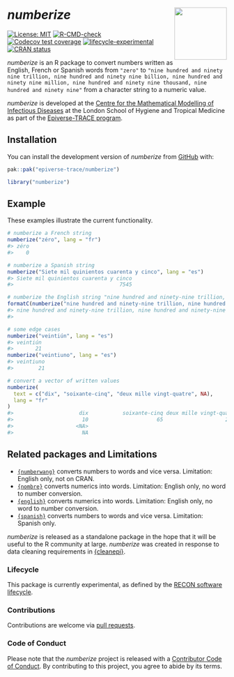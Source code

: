 
<!-- README.md is generated from README.Rmd. Please edit that file. -->
<!-- The code to render this README is stored in .github/workflows/render-readme.yaml -->
<!-- Variables marked with double curly braces will be transformed beforehand: -->
<!-- `packagename` is extracted from the DESCRIPTION file -->
<!-- `gh_repo` is extracted via a special environment variable in GitHub Actions -->

# *numberize* <img src="man/figures/logo.svg" align="right" width="120" />

<!-- badges: start -->

[![License:
MIT](https://img.shields.io/badge/License-MIT-yellow.svg)](https://opensource.org/license/mit/)
[![R-CMD-check](https://github.com/epiverse-trace/numberize/actions/workflows/R-CMD-check.yaml/badge.svg)](https://github.com/epiverse-trace/numberize/actions/workflows/R-CMD-check.yaml)
[![Codecov test
coverage](https://codecov.io/gh/epiverse-trace/numberize/branch/main/graph/badge.svg)](https://app.codecov.io/gh/epiverse-trace/numberize?branch=main)
[![lifecycle-experimental](https://www.reconverse.org/images/badge-experimental.svg)](https://www.reconverse.org/lifecycle.html#experimental)
[![CRAN
status](https://www.r-pkg.org/badges/version/numberize)](https://CRAN.R-project.org/package=numberize)

<!-- badges: end -->

*numberize* is an R package to convert numbers written as English,
French or Spanish words from `"zero"` to
`"nine hundred and ninety nine trillion, nine hundred and ninety nine billion, nine hundred and ninety nine million, nine hundred and ninety nine thousand, nine hundred and ninety nine"`
from a character string to a numeric value.

<!-- This sentence is optional and can be removed -->

*numberize* is developed at the [Centre for the Mathematical Modelling
of Infectious
Diseases](https://www.lshtm.ac.uk/research/centres/centre-mathematical-modelling-infectious-diseases)
at the London School of Hygiene and Tropical Medicine as part of the
[Epiverse-TRACE program](https://data.org/initiatives/epiverse/).

## Installation

You can install the development version of *numberize* from
[GitHub](https://github.com/) with:

``` r
pak::pak("epiverse-trace/numberize")
```

``` r
library("numberize")
```

## Example

These examples illustrate the current functionality.

``` r
# numberize a French string
numberize("zéro", lang = "fr")
#> zéro 
#>    0

# numberize a Spanish string
numberize("Siete mil quinientos cuarenta y cinco", lang = "es")
#> Siete mil quinientos cuarenta y cinco 
#>                                  7545

# numberize the English string "nine hundred and ninety-nine trillion, nine hundred and ninety-nine billion, nine hundred and ninety-nine million, nine hundred and ninety-nine thousand, nine hundred and ninety-nine" # nolint: line_length_linter.
formatC(numberize("nine hundred and ninety-nine trillion, nine hundred and ninety-nine billion, nine hundred and ninety-nine million, nine hundred and ninety-nine thousand, nine hundred and ninety-nine"), big.mark = ",", format = "fg") # nolint: line_length_linter.
#> nine hundred and ninety-nine trillion, nine hundred and ninety-nine billion, nine hundred and ninety-nine million, nine hundred and ninety-nine thousand, nine hundred and ninety-nine 
#>                                                                                                                                                                  "999,999,999,999,999"

# some edge cases
numberize("veintiún", lang = "es")
#> veintiún 
#>       21
numberize("veintiuno", lang = "es")
#> veintiuno 
#>        21

# convert a vector of written values
numberize(
  text = c("dix", "soixante-cinq", "deux mille vingt-quatre", NA),
  lang = "fr"
)
#>                     dix           soixante-cinq deux mille vingt-quatre 
#>                      10                      65                    2024 
#>                    <NA> 
#>                      NA
```

## Related packages and Limitations

- [`{numberwang}`](https://github.com/coolbutuseless/numberwang)
  converts numbers to words and vice versa. Limitation: English only,
  not on CRAN.
- [`{nombre}`](https://cran.r-project.org/web/packages/nombre/index.html)
  converts numerics into words. Limitation: English only, no word to
  number conversion.
- [`{english}`](https://cran.r-project.org/web/packages/english/index.html)
  converts numerics into words. Limitation: English only, no word to
  number conversion.
- [`{spanish}`](https://cran.r-project.org/web/packages/spanish/index.html)
  converts numbers to words and vice versa. Limitation: Spanish only.

*numberize* is released as a standalone package in the hope that it will
be useful to the R community at large. *numberize* was created in
response to data cleaning requirements in
[{cleanepi}](https://github.com/epiverse-trace/cleanepi).

### Lifecycle

This package is currently experimental, as defined by the [RECON
software lifecycle](https://www.reconverse.org/lifecycle.html).

### Contributions

Contributions are welcome via [pull
requests](https://github.com/epiverse-trace/numberize/pulls).

### Code of Conduct

Please note that the *numberize* project is released with a [Contributor
Code of
Conduct](https://github.com/epiverse-trace/.github/blob/main/CODE_OF_CONDUCT.md).
By contributing to this project, you agree to abide by its terms.
